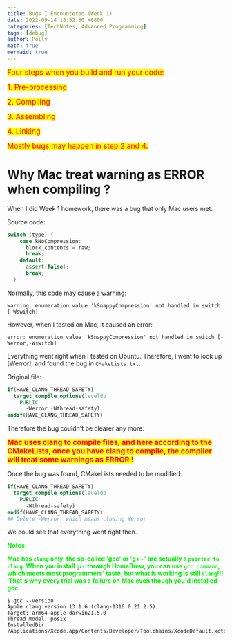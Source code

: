 ```yaml
---
title: Bugs I Encountered (Week 1)
date: 2022-09-14 18:52:30 +0800
categories: [TechNotes, Advanced Programming]
tags: [debug]
author: Polly
math: true
mermaid: true
---
```


<p></p>

<mark><big><font color=red>Four steps when you build and run your code:</font></big></mark>

<mark><big><font color=red>1. Pre-processing</font></big></mark>

<mark><big><font color=red>2. Compiling</font></big></mark>

<mark><big><font color=red>3. Assembling</font></big></mark>

<mark><big><font color=red>4. Linking</font></big></mark>

<mark><big><font color=red>Mostly bugs may happen in step 2 and 4.</font></big></mark>

# Why Mac treat warning as ERROR when compiling ?

When I did Week 1 homework, there was a bug that only Mac users met.

Source code:

```c++
switch (type) {
    case kNoCompression:
      block_contents = raw;
      break;
    default:
      assert(false);
      break;
  }
```

Normally, this code may cause a warning:

```console
warning: enumeration value 'kSnappyCompression' not handled in switch [-Wswitch]
```

However, when I tested on Mac, it caused an error:

```console
error: enumeration value 'kSnappyCompression' not handled in switch [-Werror,-Wswitch]
```

Everything went right when I tested on Ubuntu. Therefore, I went to look up [Werror], and found the bug in `CMakeLists.txt`:

Original file:

```cmake
if(HAVE_CLANG_THREAD_SAFETY)
  target_compile_options(leveldb
    PUBLIC
      -Werror -Wthread-safety)
endif(HAVE_CLANG_THREAD_SAFETY)
```

Therefore the bug couldn't be clearer any more:

<mark><font color=red><big><b>Mac uses clang to compile files, and here according to the CMakeLists, once you have clang to compile, the compiler will treat some warnings as ERROR !</b></big></font></mark>

Once the bug was found, CMakeLists needed to be modified:

```cmake
if(HAVE_CLANG_THREAD_SAFETY)
  target_compile_options(leveldb
    PUBLIC
      -Wthread-safety)
endif(HAVE_CLANG_THREAD_SAFETY)
## Delete -Werror, which means closing Werror
```

We could see that everything went right then.

<b><font color=gree>Notes:</font></b>

<b><font color=gree> Mac has `clang` only, the so-called 'gcc' or 'g++' are actually a `pointer to clang`. When you install `gcc` through HomeBrew, you can use `gcc command`, which meets most programmers' taste, but what is working is still `clang`!!!  That's why every trial was a failure on Mac even though you'd installed gcc.</font></b>

```console
$ gcc --version
Apple clang version 13.1.6 (clang-1316.0.21.2.5)
Target: arm64-apple-darwin21.5.0
Thread model: posix
InstalledDir: /Applications/Xcode.app/Contents/Developer/Toolchains/XcodeDefault.xctoolchain/usr/bin
```



